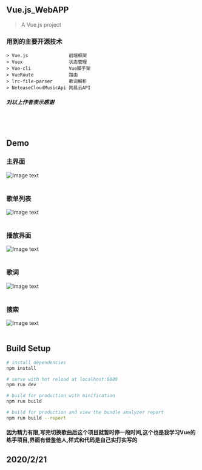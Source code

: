 ## Vue.js_WebAPP
> A Vue.js project

### 用到的主要开源技术

```
> Vue.js               前端框架
> Vuex                 状态管理
> Vue-cli              Vue脚手架
> VueRoute             路由
> lrc-file-parser      歌词解析
> NeteaseCloudMusicApi 网易云API
```

##### 对以上作者表示感谢
<br />
<br />

## Demo
### 主界面
![Image text](http://59.110.173.180:9090/static/SavePic/f6282c34ee11075333a1211da2985457微信截图_20200221140952.jpg)
<br />
<br />
### 歌单列表
![Image text](http://59.110.173.180:9090/static/SavePic/2480ef847abad32da2e3f90459786f54微信截图_20200221141011.jpg)
<br />
<br />
### 播放界面
![Image text](http://59.110.173.180:9090/static/SavePic/313025cc06eb75258f8029f381552b38微信截图_20200221141034.jpg)
<br />
<br />
### 歌词
![Image text](http://59.110.173.180:9090/static/SavePic/11c419481524219113d49fb84bb4b073微信截图_20200221141042.jpg)
<br />
<br />
### 搜索
![Image text](http://59.110.173.180:9090/static/SavePic/719fa37d50b26f2ca74a18bc336eda7f微信截图_20200221141023.jpg)
<br />
<br />
## Build Setup
``` bash
# install dependencies
npm install

# serve with hot reload at localhost:8080
npm run dev

# build for production with minification
npm run build

# build for production and view the bundle analyzer report
npm run build --report
```

#### 因为精力有限,写完切换歌曲后这个项目就暂时停一段时间,这个也是我学习Vue的练手项目,界面有借鉴他人,样式和代码是自己实打实写的


## 2020/2/21
